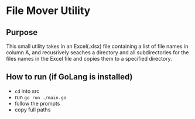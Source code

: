 # File Mover Utility

## Purpose

This small utility takes in an Excel(.xlsx) file containing a list of file names in column A, and recusrively seaches a directory and all subdirectories for the files names in the Excel file and copies them to a specified directory.

## How to run (if GoLang is installed)

- `cd` into src
- run `go run ./main.go`
- follow the prompts
- copy full paths
